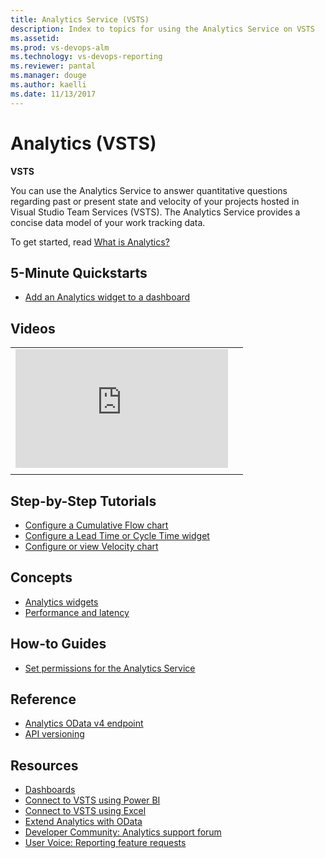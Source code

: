 ```yaml
---
title: Analytics Service (VSTS) 
description: Index to topics for using the Analytics Service on VSTS  
ms.assetid:  
ms.prod: vs-devops-alm
ms.technology: vs-devops-reporting
ms.reviewer: pantal
ms.manager: douge
ms.author: kaelli
ms.date: 11/13/2017
---
```


# Analytics (VSTS) 

**VSTS**  

You can use the Analytics Service to answer quantitative questions regarding past or present state and velocity of your projects hosted in Visual Studio Team Services (VSTS). The Analytics Service provides a concise data model of your work tracking data.  

To get started, read [What is Analytics?](what-is-analytics.md) 

<!---
[!INCLUDE [temp](../_shared/analytics-preview.md)] 
-->
 

## 5-Minute Quickstarts
 - [Add an Analytics widget to a dashboard](enable-analytics-velocity.md)

## Videos

| | |
| --- | --- |
| <iframe src="https://channel9.msdn.com/Events/Connect/2017/T251/player" width="340" height="190" allowFullScreen frameBorder="0"></iframe> | |
| | |

## Step-by-Step Tutorials

- [Configure a Cumulative Flow chart](../guidance/cumulative-flow.md?toc=/vsts/report/analytics/toc.json&bc=/vsts/report/analytics/breadcrumb/toc.json)
- [Configure a Lead Time or Cycle Time widget](../guidance/cycle-time-and-lead-time.md?toc=/vsts/report/analytics/toc.json&bc=/vsts/report/analytics/breadcrumb/toc.json)
- [Configure or view Velocity chart](../guidance/team-velocity.md?toc=/vsts/report/analytics/toc.json&bc=/vsts/report/analytics/breadcrumb/toc.json)


## Concepts
- [Analytics widgets](analytics-widgets-vsts.md)
- [Performance and latency](performance-latency.md)


## How-to Guides
- [Set permissions for the Analytics Service](analytics-security.md)


## Reference 
- [Analytics OData v4 endpoint](../extend-analytics/data-model-analytics-service.md?toc=/vsts/report/analytics/toc.json&bc=/vsts/report/analytics/breadcrumb/toc.json)
- [API versioning](../extend-analytics/odata-api-version.md?toc=/vsts/report/analytics/toc.json&bc=/vsts/report/analytics/breadcrumb/toc.json)


<!---
Future:
Analytics Views
Understanding Analytics Service data Acquisition
-->

## Resources
- [Dashboards](../dashboards/index.md)
- [Connect to VSTS using Power BI](../powerbi/index.md)
- [Connect to VSTS using Excel](access-analytics-excel.md)
- [Extend Analytics with OData](../extend-analytics/index.md)
- [Developer Community: Analytics support forum](https://developercommunity.visualstudio.com/search.html?f=&type=question+OR+problem&type=question+OR+problem&c=&redirect=search%2Fsearch&sort=relevance&q=VSTS+Analytics)
- [User Voice: Reporting feature requests](https://visualstudio.uservoice.com/forums/330519-visual-studio-team-services/category/145257-dashboards-and-reporting)

<!---
Future:
Ax Pricing Model
Build Dashboard Widget in AX
-->
